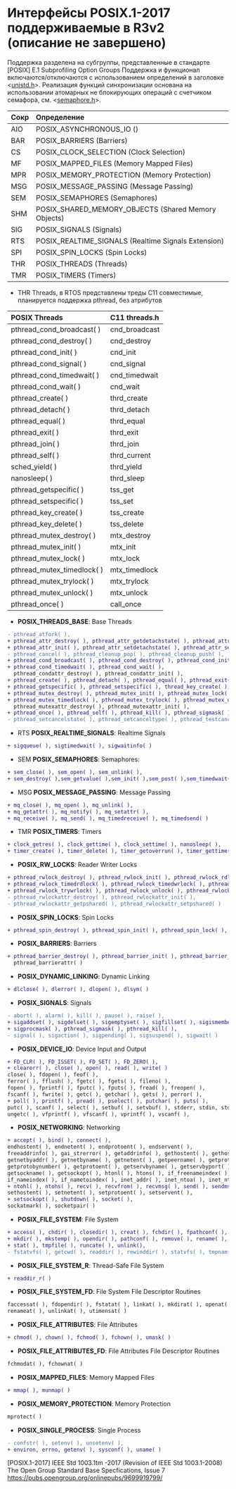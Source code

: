 # Интерфейсы POSIX.1-2017 поддерживаемые в R3v2 (описание не завершено)
Поддержка разделена на субгруппы, представленные в стандарте \
[POSIX] E.1 Subprofiling Option Groups
Поддержка и функционал включаются/отключаются с использованием определений в заголовке <[unistd.h](unistd.h)>.
Реализация функций синхронизации основана на использовании атомарных не блокирующих операций с счетчиком семафора, см. <[semaphore.h](semaphore.h)>. 

|Сокр| Определение
|:--- |:--
|AIO| POSIX_ASYNCHRONOUS_IO ()
|BAR| POSIX_BARRIERS (Barriers)
|CS | POSIX_CLOCK_SELECTION (Clock Selection)
|MF | POSIX_MAPPED_FILES (Memory Mapped Files)
|MPR| POSIX_MEMORY_PROTECTION (Memory Protection)
|MSG| POSIX_MESSAGE_PASSING (Message Passing)
|SEM| POSIX_SEMAPHORES (Semaphores)
|SHM| POSIX_SHARED_MEMORY_OBJECTS (Shared Memory Objects)
|SIG| POSIX_SIGNALS (Signals)
|RTS| POSIX_REALTIME_SIGNALS (Realtime Signals Extension)
|SPI| POSIX_SPIN_LOCKS (Spin Locks)
|THR| POSIX_THREADS (Threads)
|TMR| POSIX_TIMERS (Timers)

- THR Threads, в RTOS представлены треды C11 совместимые, планируется поддержка pthread, без атрибутов

|POSIX Threads | C11 threads.h |
|:--|:--|
|pthread_cond_broadcast( )  | cnd_broadcast
|pthread_cond_destroy( )    | cnd_destroy
|pthread_cond_init( )       | cnd_init
|pthread_cond_signal( )     | cnd_signal
|pthread_cond_timedwait( )  | cnd_timedwait
|pthread_cond_wait( )       | cnd_wait
|pthread_create( )          | thrd_create
|pthread_detach( )          | thrd_detach
|pthread_equal( )           | thrd_equal
|pthread_exit( )            | thrd_exit
|pthread_join( )            | thrd_join
|pthread_self( )            | thrd_current
|sched_yield( )             | thrd_yield
|nanosleep( )               | thrd_sleep
|pthread_getspecific( )     | tss_get
|pthread_setspecific( )     | tss_set
|pthread_key_create( )      | tss_create
|pthread_key_delete( )      | tss_delete 
|pthread_mutex_destroy( )   | mtx_destroy
|pthread_mutex_init( )      | mtx_init
|pthread_mutex_lock( )      | mtx_lock
|pthread_mutex_timedlock( ) | mtx_timedlock 
|pthread_mutex_trylock( )   | mtx_trylock
|pthread_mutex_unlock( )    | mtx_unlock
|pthread_once( )            | call_once

- **POSIX_THREADS_BASE**: Base Threads
```diff
- pthread_atfork( ), 
+ pthread_attr_destroy( ), pthread_attr_getdetachstate( ), pthread_attr_getschedparam( ), 
+ pthread_attr_init( ), pthread_attr_setdetachstate( ), pthread_attr_setschedparam( ), 
- pthread_cancel( ), pthread_cleanup_pop( ), pthread_cleanup_push( ),
+ pthread_cond_broadcast( ), pthread_cond_destroy( ), pthread_cond_init( ), pthread_cond_signal( ),
+ pthread_cond_timedwait( ), pthread_cond_wait( ), 
  pthread_condattr_destroy( ), pthread_condattr_init( ), 
+ pthread_create( ), pthread_detach( ), pthread_equal( ), pthread_exit( ), pthread_join( ), 
+ pthread_getspecific( ), pthread_setspecific( ), thread_key_create( ), pthread_key_delete( ),
+ pthread_mutex_destroy( ), pthread_mutex_init( ), pthread_mutex_lock( ),
+ pthread_mutex_timedlock( ), pthread_mutex_trylock( ), pthread_mutex_unlock( ),
  pthread_mutexattr_destroy( ), pthread_mutexattr_init( ), 
+ pthread_once( ), pthread_self( ), pthread_kill( ), pthread_sigmask( ),
- pthread_setcancelstate( ), pthread_setcanceltype( ), pthread_testcancel( )
```
- RTS **POSIX_REALTIME_SIGNALS**: Realtime Signals
```diff
+ sigqueue( ), sigtimedwait( ), sigwaitinfo( )
```

- SEM **POSIX_SEMAPHORES**: Semaphores:
```diff
+ sem_close( ), sem_open( ), sem_unlink( ), 
+ sem_destroy( ),sem_getvalue( ),sem_init( ),sem_post( ),sem_timedwait( ), sem_trywait( ), sem_wait( )
```

- MSG **POSIX_MESSAGE_PASSING**: Message Passing
```diff
+ mq_close( ), mq_open( ), mq_unlink( ),
+ mq_getattr( ), mq_notify( ), mq_setattr( ), 
+ mq_receive( ), mq_send( ), mq_timedreceive( ), mq_timedsend( )
```

- TMR **POSIX_TIMERS**: Timers 
```diff
+ clock_getres( ), clock_gettime( ), clock_settime( ), nanosleep( ), 
+ timer_create( ), timer_delete( ), timer_getoverrun( ), timer_gettime( ), timer_settime( )
```

- **POSIX_RW_LOCKS**: Reader Writer Locks
```diff
+ pthread_rwlock_destroy( ), pthread_rwlock_init( ), pthread_rwlock_rdlock( ),
+ pthread_rwlock_timedrdlock( ), pthread_rwlock_timedwrlock( ), pthread_rwlock_tryrdlock( ),
+ pthread_rwlock_trywrlock( ), pthread_rwlock_unlock( ), pthread_rwlock_wrlock( ),
- pthread_rwlockattr_destroy( ), pthread_rwlockattr_init( ), 
- pthread_rwlockattr_getpshared( ), pthread_rwlockattr_setpshared( )
```

- **POSIX_SPIN_LOCKS**: Spin Locks
```diff
+ pthread_spin_destroy( ), pthread_spin_init( ), pthread_spin_lock( ), pthread_spin_trylock( ), pthread_spin_unlock( )
```

- **POSIX_BARRIERS**: Barriers
```diff
+ pthread_barrier_destroy( ), pthread_barrier_init( ), pthread_barrier_wait( ), 
  pthread_barrierattr( )
```

- **POSIX_DYNAMIC_LINKING**: Dynamic Linking
```diff
+ dlclose( ), dlerror( ), dlopen( ), dlsym( )
```
- **POSIX_SIGNALS**: Signals
```diff
- abort( ), alarm( ), kill( ), pause( ), raise( ), 
+ sigaddset( ), sigdelset( ), sigemptyset( ), sigfillset( ), sigismember( ), 
+ sigprocmask( ), pthread_sigmask( ), pthread_kill( ),
- signal( ), sigaction( ), sigpending( ), sigsuspend( ), sigwait( )
```

- **POSIX_DEVICE_IO**: Device Input and Output
```diff
+ FD_CLR( ), FD_ISSET( ), FD_SET( ), FD_ZERO( ), 
+ clearerr( ), close( ), open( ), read( ), write( )
close( ), fdopen( ), feof( ),
ferror( ), fflush( ), fgetc( ), fgets( ), fileno( ), 
fopen( ), fprintf( ), fputc( ), fputs( ), fread( ), freopen( ),
fscanf( ), fwrite( ), getc( ), getchar( ), gets( ), perror( ), 
+ poll( ), printf( ), pread( ), pselect( ), putchar( ), puts( ), 
putc( ), scanf( ), select( ), setbuf( ), setvbuf( ), stderr, stdin, stdout, 
ungetc( ), vfprintf( ), vfscanf( ), vprintf( ), vscanf( ), 
```

- **POSIX_NETWORKING**: Networking
```diff
+ accept( ), bind( ), connect( ), 
endhostent( ), endnetent( ), endprotoent( ), endservent( ),
freeaddrinfo( ), gai_strerror( ), getaddrinfo( ), gethostent( ), gethostname( ), getnameinfo( ),
getnetbyaddr( ), getnetbyname( ), getnetent( ), getpeername( ), getprotobyname( ),
getprotobynumber( ), getprotoent( ), getservbyname( ), getservbyport( ), getservent( ),
getsockname( ), getsockopt( ), htonl( ), htons( ), if_freenameindex( ), if_indextoname( ),
if_nameindex( ), if_nametoindex( ), inet_addr( ), inet_ntoa( ), inet_ntop( ), inet_pton( ), listen( ),
+ ntohl( ), ntohs( ), recv( ), recvfrom( ), recvmsg( ), send( ), sendmsg( ), sendto( ), 
sethostent( ), setnetent( ), setprotoent( ), setservent( ), 
+ setsockopt( ), shutdown( ), socket( ), 
sockatmark( ), socketpair( )
```

- **POSIX_FILE_SYSTEM**: File System
```diff
+ access( ), chdir( ), closedir( ), creat( ), fchdir( ), fpathconf( ), fstat( ), link( ),
+ mkdir( ), mkstemp( ), opendir( ), pathconf( ), remove( ), rename( ), rmdir( ),
+ stat( ), tmpfile( ), runcate( ), unlink(), 
- fstatvfs( ), getcwd( ), readdir( ), rewinddir( ), statvfs( ), tmpnam( ), utime( )
```

- **POSIX_FILE_SYSTEM_R**: Thread-Safe File System
```diff
+ readdir_r( )
```
- **POSIX_FILE_SYSTEM_FD**: File System File Descriptor Routines
```diff
faccessat( ), fdopendir( ), fstatat( ), linkat( ), mkdirat( ), openat( ), 
renameat( ), unlinkat( ), utimensat( )
```

- **POSIX_FILE_ATTRIBUTES**: File Attributes
```diff
+ chmod( ), chown( ), fchmod( ), fchown( ), umask( )
```

- **POSIX_FILE_ATTRIBUTES_FD**: File Attributes File Descriptor Routines
```diff
fchmodat( ), fchownat( )
```

- **POSIX_MAPPED_FILES**: Memory Mapped Files
```diff
+ mmap( ), munmap( )
```

- **POSIX_MEMORY_PROTECTION**: Memory Protection
```diff
mprotect( )
```

- **POSIX_SINGLE_PROCESS**: Single Process
```diff
- confstr( ), setenv( ), unsetenv( ), 
+ environ, errno, getenv( ), sysconf( ), uname( )
```

[POSIX.1-2017] IEEE Std 1003.1tm -2017 (Revision of IEEE Std 1003.1-2008)
The Open Group Standard Base Specfications, Issue 7
    https://pubs.opengroup.org/onlinepubs/9699919799/
  
